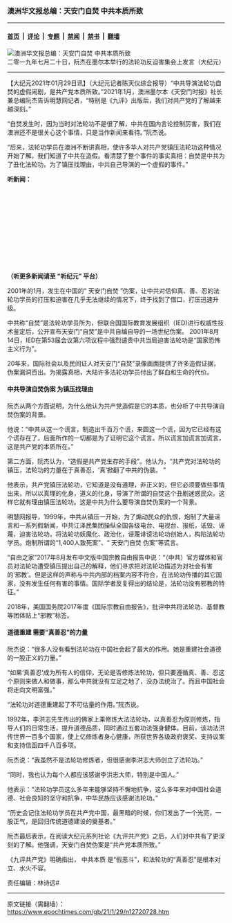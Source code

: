 ### 澳洲华文报总编：天安门自焚 中共本质所致

---

#### [首页](../../../..?n12720728) &nbsp;|&nbsp; [评论](../../../../../epoch-comment?n12720728) &nbsp;|&nbsp; [专题](../../../../../epoch-special?n12720728) &nbsp;|&nbsp; [禁闻](../../../../../epoch-news?n12720728) &nbsp;|&nbsp; [禁书](../../../../../books?n12720728) &nbsp;|&nbsp; [翻墙](https://github.com/gfw-breaker/nogfw/blob/master/README.md?n12720728)


<div><img alt="澳洲华文报总编：天安门自焚 中共本质所致" class="attachment-djy_600_400 size-djy_600_400 wp-post-image" src="https://i.epochtimes.com/assets/uploads/2021/01/2021-1-28-melbourne-chinese_01-600x400.jpg"/>
<div class="caption">
 二零一九年七月二十日，阮杰在墨尔本举行的法轮功反迫害集会上发言（大纪元）
</div></div><hr/><div class="post_content" id="artbody" itemprop="articleBody">
 <!-- article content begin -->
 <p>
  【大纪元2021年01月29日讯】（大纪元记者陈天仪综合报导）“中共导演法轮功自焚的虚假闹剧，是共产党本质所致。”2021年1月，澳洲墨尔本《天安门时报》社长兼总编阮杰告诉明慧网记者，“特别是《九评》出版后，我们对共产党的了解越来越深刻。”
 </p>
 <p>
  “自焚发生时，因为当时对法轮功不是很了解，中共在国内言论控制厉害，我们在澳洲还不是很关心这个事情，只是当作新闻来看待。”阮杰说。
 </p>
 <p>
  “后来，法轮功学员在澳洲不断讲真相，使许多华人对共产党镇压法轮功这种情况开始了解，我们知道了中共在造假。看清楚了整个事件的事实真相：自焚是中共为了丑化法轮功，为了镇压找理由，中共自己导演的一个虚假的事件。”
 </p>
 <p>
  <strong>
   听新闻：
  </strong>
 </p>
 <div style="width: 100%; height: 170px; margin-bottom: 20px; border-radius: 10px; overflow:hidden;">
 </div>
 <p>
  <strong>
   （听更多新闻请至
   <ok href="https://www.epochtimes.com/gb/podcast.htm">
    “听纪元”
   </ok>
   平台）
  </strong>
 </p>
 <p>
  2001年的1月，发生在中国的“
  <ok href="https://www.epochtimes.com/gb/tag/%E5%A4%A9%E5%AE%89%E9%97%A8%E8%87%AA%E7%84%9A.html">
   天安门自焚
  </ok>
  ”伪案，让中共对信仰真、善、忍的法轮功学员的打压和迫害在几乎无法继续的情况下，终于找到了借口，打压迅速升级。
 </p>
 <p>
  中共称“自焚”是法轮功学员所为，但联合国国际教育发展组织（IED)进行权威性技术鉴定后，公开宣布天安门“自焚”是中共自编自导的一场世纪伪案。 2001年8月14日，IED在第53届会议第六项议程中强烈谴责中共当局迫害法轮功是“国家恐怖主义行为”。
 </p>
 <p>
  20年来，国际社会以及民间证人对天安门“自焚”录像画面提供了许多造假证据，伪案漏洞百出。为揭露真相，大陆许多法轮功学员付出了鲜血和生命的代价。
 </p>
 <h4>
  中共导演自焚伪案 为镇压找理由
 </h4>
 <p>
  阮杰从两个方面说明，为什么他认为共产党造假是它的本质，也分析了中共导演自焚伪案的背景。
 </p>
 <p>
  他说：“中共从这一个谎言，制造出千百万个谎，来圆这一个谎，因为它已经有这个谎存在了，后面所作的一切都是为了证明它这个谎言。所以谎言加谎言加谎言，这是共产党的本质所在。”
 </p>
 <p>
  第二方面，阮杰认为，“造假是共产党生存的手段”。他认为，“共产党对法轮功的镇压，法轮功的力量在于真善忍，‘真’掀翻了中共的伪装。 ”
 </p>
 <p>
  他表示，共产党镇压法轮功，它知道是没有道理，非正义的，但它必须要做些事情出来，所以以真理的化身，道义的化身，导演了所谓的自焚这个丑剧迷惑民众。这样它就有理由镇压法轮功。这是中共为什么要导演自焚伪案的一个背景。
 </p>
 <p>
  明慧网报导，1999年，中共从镇压一开始，为了煽动民众的仇恨，炮制了大量谣言和一系列假新闻，中共江泽民集团操纵全国各级电台、电视台、报纸，诋毁、诬蔑、迫害法轮功，将法轮功妖魔化、政治化，诬蔑诽谤法轮功创始人，构陷法轮功学员。炮制所谓的“1,400人致死案”、“
  <ok href="https://www.epochtimes.com/gb/tag/%E5%A4%A9%E5%AE%89%E9%97%A8%E8%87%AA%E7%84%9A.html">
   天安门自焚
  </ok>
  伪案”等谎言。
 </p>
 <p>
  “自由之家”2017年8月发布中文版中国宗教自由报告中说：“（中共）官方媒体和官员对法轮功遭受镇压提出自己的解释，他们寻求把对法轮功描述为对社会有害的‘邪教’。但是这样的声称与中共内部的档案内容不符合，在法轮功传播的其它国家，没有发生任何有害的事情。国际学者反复得出的结论是，法轮功没有邪教的特征。”
 </p>
 <p>
  2018年，美国国务院2017年度《国际宗教自由报告》，批评中共将法轮功、基督教等团体贴上“邪教”标签。
 </p>
 <h4>
  道德重建 需要“真善忍”的力量
 </h4>
 <p>
  阮杰说：“很多人没有看到法轮功在中国社会起了最大的作用。她是重建社会道德的一股正义的力量。”
 </p>
 <p>
  “如果‘真善忍’成为所有人的信仰，无论是否修炼法轮功，但只要遵循真、善、忍这个原则来做人和做事，那么中共就没有立足之地了，没办法统治了。而且中国社会将走向文明富强。”
 </p>
 <p>
  “法轮功对道德重建起了不可估量的作用。”阮杰说。
 </p>
 <p>
  1992年，李洪志先生传出的佛家上乘修炼大法法轮功，以真善忍为原则修炼，指导人们的日常生活，提升道德品质，同时通过五套功法强身健体。目前，该功法洪传世界一百多个国家，使上亿修炼者身心健康，所获世界各级政府褒奖、支持议案和支持信函四千八百多项。
 </p>
 <p>
  阮杰说：“我虽然不是法轮功修炼者，但很感谢李洪志大师创立了法轮功。”
 </p>
 <p>
  “同时，我也认为每个人都应该感谢李洪志大师，特别是中国人。”
 </p>
 <p>
  他表示：“法轮功学员这么多年来能够坚持不懈地抗争，这么多年来对中国社会道德、社会良知的坚守和抗争，中华民族应该感谢法轮功。”
 </p>
 <p>
  “历史会记住法轮功学员在共产党中国，最黑暗的时候，你们发出了一个光亮，一股正气，是回归传统道德建设的奠基者。”
 </p>
 <p>
  阮杰最后表示，在阅读大纪元系列社论《九评共产党》之后，人们对中共有了更深刻的了解。他强调，天安门自焚伪案是“共产党本质所致。”
 </p>
 <p>
  《九评共产党》明确指出，
  <ok href="https://www.epochtimes.com/gb/tag/%E4%B8%AD%E5%85%B1%E6%9C%AC%E8%B4%A8.html">
   中共本质
  </ok>
  是“假恶斗”，和法轮功的“真善忍”是根本对立、水火不容。
 </p>
 <p>
 </p>
 <p>
  责任编辑：林诗远#
 </p>
 <!-- article content end -->
 <div id="below_article_ad">
 </div>
</div>


---

原文链接（需翻墙）：https://www.epochtimes.com/gb/21/1/29/n12720728.htm